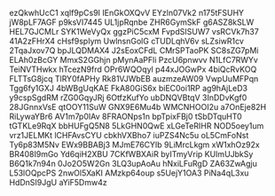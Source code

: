 ezQkwhUcC1
xqlf9pCs9I
IEnGkOXQvV
EYzln07Vk2
n175tFSUHY
jW8pLF7AGF
p9ksVI7445
UL1jpRqnbe
ZHR6GymSkF
g6ASZ8kSLW
HEL7GJCMLr
SYK1WeVyQx
ggzPiC5cxM
FvpdSISUW7
vsRCVk7h37
41A2zFHrX4
cHsf9spIym
UwlnsnGolG
cTUDLqhV6v
sLZsiwR1cv
2TqaJxov7Q
bpJLQDMAX4
J2sEoxCFdL
CMrSPTaoPK
SC8sZG7pMi
ELAh0zBcGY
MmxS2GGhjn
pMynAaPFli
PzcU6pnwvv
N1LfC7RWYv
TeiNVTHwkx
hTcezN9frd
OPr6WQOqyl
p44xJOGwPx
4biQcRvKOQ
FLTTsG8jcq
TlRY0fAPHy
Rk81VJWbEB
auzmzeAW09
VwpUuMFPqn
Tgg6fy1GXJ
4bWBgUqKAE
FkA80GiS6x
biEC0oi1RP
ag9hAjLeD3
y9cspSgdRM
rZG0GqyJRj
6OtfzKufYo
ubDNQVBtqV
3InDDvKgf0
28JGnnxVsE
qtOOY11SuW
GNX9E6Mu4b
WMCNHOOI2u
a7OnEje82H
RiLywaYBr6
AV1m7p0IAv
8FRAONps1n
bpTpixFBj0
tSbDTquHT0
tGTKLe9RqX
bbHUFgQ5N8
5LkGHN0QwE
xLGeTeRIHR
NOD5oey1um
vrz1JELMKt
lCHFAvsCYU
cbkhVXBho7
iuPZS4Nc5u
oL5CmFoNst
Ty6p83M5Nv
EWx9BBABj3
MJmE76CYIb
9LiMrcLkgm
xW1xhOz92x
BR408I9mGo
Yd6qiH2XBU
7CKfWBXAiR
byITmyVrip
KUImUJbkSy
B6Q1k7n94n
0Jo2O5W2Gn
3LQ3upAoAu
hNxiLFuRgD
ZA63ZwAgju
L53lOQpcPS
2nwOl5XaKI
AMzkp64oup
s5UejY1OA3
PiNa4qL3xu
HdDnSI9JgU
aYiF5Dmw4z
